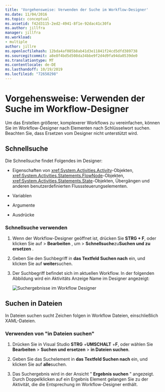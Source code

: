```yaml
---
title: 'Vorgehensweise: Verwenden der Suche im Workflow-Designer'
ms.date: 11/04/2016
ms.topic: conceptual
ms.assetid: f42d3115-2ed2-4941-8f1e-92dac41c30fa
ms.author: jillfra
manager: jillfra
ms.workload:
- multiple
author: jillre
ms.openlocfilehash: 12bda4af085b8ab41d3e11841f24cd5dfd389738
ms.sourcegitcommit: a8e8f4bd5d508da34bbe9f2d4d9fa94da0539de0
ms.translationtype: MT
ms.contentlocale: de-DE
ms.lasthandoff: 10/19/2019
ms.locfileid: "72650298"
---
```

# <a name="how-to-use-search-in-the-workflow-designer"></a>Vorgehensweise: Verwenden der Suche im Workflow-Designer

Um das Erstellen größerer, komplexerer Workflows zu vereinfachen, können Sie im Workflow-Designer nach Elementen nach Schlüsselwort suchen. Beachten Sie, dass Ersetzen vom Designer nicht unterstützt wird.

## <a name="quick-find"></a>Schnellsuche

Die Schnellsuche findet Folgendes im Designer:

- Eigenschaften von <xref:System.Activities.Activity>-Objekten, <xref:System.Activities.Statements.FlowNode>-Objekten, <xref:System.Activities.Statements.State>-Objekten, Übergängen und anderen benutzerdefinierten Flusssteuerungselementen.

- Variablen

- Argumente

- Ausdrücke

### <a name="use-quick-find"></a>Schnellsuche verwenden

1. Wenn der Workflow-Designer geöffnet ist, drücken Sie **STRG + F**, oder klicken Sie auf  >  **Bearbeiten** , um  > **Schnellsuche**zu**Suchen und zu ersetzen** .

2. Geben Sie den Suchbegriff in **das Textfeld Suchen nach** ein, und klicken Sie auf **weiter**suchen.

3. Der Suchbegriff befindet sich im aktuellen Workflow. In der folgenden Abbildung wird ein Aktivitäts Anzeige Name im Designer angezeigt:

   ![Suchergebnisse im Workflow Designer](../workflow-designer/media/designersearch.png)

## <a name="find-in-files"></a>Suchen in Dateien

In Dateien suchen sucht Zeichen folgen in Workflow Dateien, einschließlich XAML-Dateien.

### <a name="use-find-in-files"></a>Verwenden von "in Dateien suchen"

1. Drücken Sie in Visual Studio **STRG** +**UMSCHALT** +**F**, oder wählen Sie **Bearbeiten**  > **Suchen und ersetzen**  > **in Dateien suchen**.

2. Geben Sie das Suchelement in **das Textfeld Suchen nach** ein, und klicken Sie auf **alle**suchen.

3. Das Suchergebnis wird in der Ansicht " **Ergebnis suchen** " angezeigt. Durch Doppelklicken auf ein Ergebnis Element gelangen Sie zu der Aktivität, die die Entsprechung im Workflow-Designer enthält.